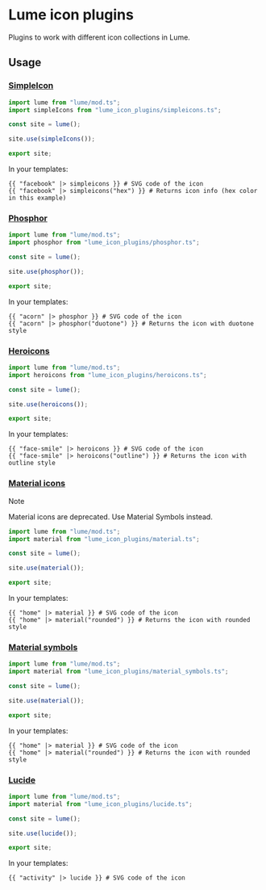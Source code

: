 # Lume icon plugins

Plugins to work with different icon collections in Lume.

## Usage

### [SimpleIcon](https://simpleicons.org/)

```ts
import lume from "lume/mod.ts";
import simpleIcons from "lume_icon_plugins/simpleicons.ts";

const site = lume();

site.use(simpleIcons());

export site;
```

In your templates:

```
{{ "facebook" |> simpleicons }} # SVG code of the icon
{{ "facebook" |> simpleicons("hex") }} # Returns icon info (hex color in this example)
```

### [Phosphor](https://phosphoricons.com/)

```ts
import lume from "lume/mod.ts";
import phosphor from "lume_icon_plugins/phosphor.ts";

const site = lume();

site.use(phosphor());

export site;
```

In your templates:

```
{{ "acorn" |> phosphor }} # SVG code of the icon
{{ "acorn" |> phosphor("duotone") }} # Returns the icon with duotone style
```

### [Heroicons](https://heroicons.com/)

```ts
import lume from "lume/mod.ts";
import heroicons from "lume_icon_plugins/heroicons.ts";

const site = lume();

site.use(heroicons());

export site;
```

In your templates:

```
{{ "face-smile" |> heroicons }} # SVG code of the icon
{{ "face-smile" |> heroicons("outline") }} # Returns the icon with outline style
```

### [Material icons](https://fonts.google.com/icons?icon.set=Material+Icons)

> [!note]
>
> Material icons are deprecated. Use Material Symbols instead.

```ts
import lume from "lume/mod.ts";
import material from "lume_icon_plugins/material.ts";

const site = lume();

site.use(material());

export site;
```

In your templates:

```
{{ "home" |> material }} # SVG code of the icon
{{ "home" |> material("rounded") }} # Returns the icon with rounded style
```

### [Material symbols](https://fonts.google.com/icons?icon.set=Material+Symbols)

```ts
import lume from "lume/mod.ts";
import material from "lume_icon_plugins/material_symbols.ts";

const site = lume();

site.use(material());

export site;
```

In your templates:

```
{{ "home" |> material }} # SVG code of the icon
{{ "home" |> material("rounded") }} # Returns the icon with rounded style
```

### [Lucide](https://lucide.dev/)

```ts
import lume from "lume/mod.ts";
import material from "lume_icon_plugins/lucide.ts";

const site = lume();

site.use(lucide());

export site;
```

In your templates:

```
{{ "activity" |> lucide }} # SVG code of the icon
```
